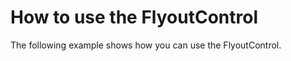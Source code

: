 # How to use the FlyoutControl


<p>The following example shows how you can use the FlyoutControl.</p>

<br/>


